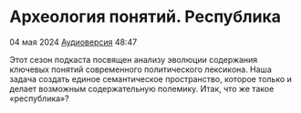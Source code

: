 # Археология понятий. Республика

04 мая 2024 [Аудиоверсия](https://paradoks-pinkera-pilotnyy-vypusk.simplecast.com/episodes/republic) 48:47

Этот сезон подкаста посвящен анализу эволюции содержания ключевых понятий современного политического лексикона.
Наша задача создать единое семантическое пространство, которое только и делает возможным содержательную полемику.
Итак, что же такое «республика»?
